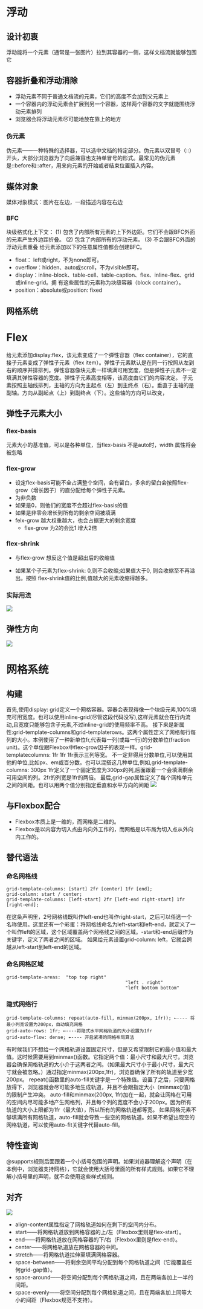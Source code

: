 # 浮动
## 设计初衷
浮动能将一个元素（通常是一张图片）拉到其容器的一侧，这样文档流就能够包围它
## 容器折叠和浮动消除
- 浮动元素不同于普通文档流的元素，它们的高度不会加到父元素上
- 一个容器内的浮动元素会扩展到另一个容器，这样两个容器的文字就能围绕浮动元素排列
- 浏览器会将浮动元素尽可能地放在靠上的地方

### 伪元素
伪元素——一种特殊的选择器，可以选中文档的特定部分。伪元素以双冒号（::）开头，大部分浏览器为了向后兼容也支持单冒号的形式。最常见的伪元素是::before和::after，用来向元素的开始或者结束位置插入内容。
## 媒体对象
媒体对象模式：图片在左边，一段描述内容在右边
### BFC
块级格式化上下文：
(1) 包含了内部所有元素的上下外边距。它们不会跟BFC外面的元素产生外边距折叠。
(2) 包含了内部所有的浮动元素。
(3) 不会跟BFC外面的浮动元素重叠
给元素添加以下的任意属性值都会创建BFC。
- float： left或right，不为none即可。
- overflow：hidden、auto或scroll，不为visible即可。
- display：inline-block、table-cell、table-caption、flex、inline-flex、grid或inline-grid。拥
有这些属性的元素称为块级容器（block container）。
- position：absolute或position: fixed
## 网格系统
# Flex
给元素添加display:flex，该元素变成了一个弹性容器（flex container），它的直接子元素变成了弹性子元素（flex item）。弹性子元素默认是在同一行按照从左到右的顺序并排排列。弹性容器像块元素一样填满可用宽度，但是弹性子元素不一定填满其弹性容器的宽度。弹性子元素高度相等，该高度由它们的内容决定。
子元素按照主轴线排列，主轴的方向为主起点（左）到主终点（右）。垂直于主轴的是副轴。方向从副起点（上）到副终点（下）。这些轴的方向可以改变，
## 弹性子元素大小

### flex-basis

元素大小的基准值，可以是各种单位，当flex-basis 不是auto时，width 属性将会被忽略

### flex-grow

-   设定flex-basis可能不全占满整个空间，会有留白，多余的留白会按照flex-grow（增长因子）的直分配给每个弹性子元素。
-   为非负数
-   如果是0，则他们的宽度不会超过flex-basis的值
-   如果是非零会增长到所有的剩余空间被填满
-   felx-grow 越大权重越大，也会占据更大的剩余宽度
    -   flex-grow 为2的会比1 增大2倍
        

### flex-shrink

-   与flex-grow 想反这个值是超出后的收缩值
    
-   如果某个子元素为flex-shrink: 0,则不会收缩;如果值大于0, 则会收缩至不再溢出。按照 flex-shrink值的比例,值越大的元素收缩得越多。
    

### 实际用法

![](https://raw.githubusercontent.com/chenruida/image/master/202207071953953.png)

## 弹性方向

![](https://raw.githubusercontent.com/chenruida/image/master/202207072106446.png)
# 网格系统
## 构建

首先,使用display: grid定义一个网格容器。容器会表现得像一个块级元素,100%填充可用宽度。也可以使用inline-grid(尽管这段代码没写),这样元素就会在行内流动,且宽度只能够包含子元素,不过inline-grid的使用频率不高。 接下来是新属性:grid-template-columns和grid-templaterows。这两个属性定义了网格每行每列的大小。本例使用了一种新单位fr,代表每一列(或每一行)的分数单位(fraction unit)。这个单位跟Flexbox中flex-grow因子的表现一样。grid-templatecolumns: 1fr 1fr 1fr表示三列等宽。 不一定非得用分数单位,可以使用其他的单位,比如px、em或百分数。也可以混搭这几种单位,例如,grid-template-columns: 300px 1fr定义了一个固定宽度为300px的列,后面跟着一个会填满剩余可用空间的列。2fr的列宽是1fr的两倍。 最后,grid-gap属性定义了每个网格单元之间的间距。也可以用两个值分别指定垂直和水平方向的间距 ![](https://raw.githubusercontent.com/chenruida/image/master/202207072125124.png)

## 与Flexbox配合

- Flexbox本质上是一维的，而网格是二维的。
- Flexbox是以内容为切入点由内向外工作的，而网格是以布局为切入点从外向内工作的。
## 替代语法
### 命名网格线
```
grid-template-columns: [start] 2fr [center] 1fr [end];
grid-column: start / center;
grid-template-columns: [left-start] 2fr [left-end right-start] 1fr [right-end];
```
在这条声明里，2号网格线既叫作left-end也叫作right-start，之后可以任选一个名称使用。这里还有一个彩蛋：将网格线命名为left-start和left-end，就定义了一个叫作left的区域，这个区域覆盖两个网格线之间的区域。-start和-end后缀作为关键字，定义了两者之间的区域。
如果给元素设置grid-column: left，它就会跨越从left-start到left-end的区域。
### 命名网格区域
```
grid-template-areas:  "top top right"
											"left . right"
											"left bottom bottom"
```
### 隐式网络行

```
grid-template-columns: repeat(auto-fill, minmax(200px, 1fr)); ←---- 将最小列宽设置为200px，自动填充网格
grid-auto-rows: 1fr; ←----将隐式水平网格轨道的大小设置为1fr
grid-auto-flow: dense; ←---- 开启紧凑的网格布局算法
```
有时候我们不想给一个网格轨道设置固定尺寸，但是又希望限制它的最小值和最大值。这时候需要用到minmax()函数。它指定两个值：最小尺寸和最大尺寸。浏览器会确保网格轨道的大小介于这两者之间。（如果最大尺寸小于最小尺寸，最大尺寸就会被忽略。）通过指定minmax(200px,1fr)，浏览器确保了所有的轨道至少宽200px。
repeat()函数里的auto-fill关键字是一个特殊值。设置了之后，只要网格放得下，浏览器就会尽可能多地生成轨道，并且不会跟指定大小（minmax()值）的限制产生冲突。
auto-fill和minmax(200px, 1fr)加在一起，就会让网格在可用的空间内尽可能多地产生网格列，并且每个列的宽度不会小于200px。因为所有轨道的大小上限都为1fr（最大值），所以所有的网格轨道都等宽。
如果网格元素不够填满所有网格轨道，auto-fill就会导致一些空的网格轨道。如果不希望出现空的网格轨道，可以使用auto-fit关键字代替auto-fill。
## 特性查询
@supports规则后面跟着一个小括号包围的声明。如果浏览器理解这个声明（在本例中，浏览器支持网格），它就会使用大括号里面的所有样式规则。如果它不理解小括号里的声明，就不会使用这些样式规则。
## 对齐
![](https://raw.githubusercontent.com/chenruida/image/master/202207081451075.png)
- align-content属性指定了网格轨道如何在剩下的空间内分布。
- start——将网格轨道放到网格容器的上/左（Flexbox里则是flex-start）。
- end——将网格轨道放在网格容器的下/右（Flexbox里则是flex-end）。
- center——将网格轨道放在网格容器的中间。
- stretch——将网格轨道拉伸至填满网格容器。
- space-between——将剩余空间平均分配到每个网格轨道之间（它能覆盖任何grid-gap值）。
- space-around——将空间分配到每个网格轨道之间，且在两端各加上一半的间距。
- space-evenly——将空间分配到每个网格轨道之间，且在两端各加上同等大小的间距（Flexbox规范不支持）。